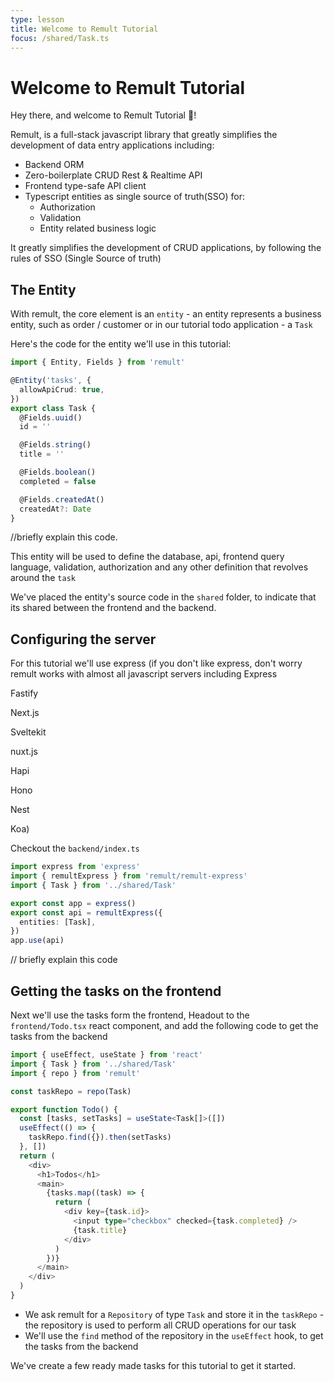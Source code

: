 ```yaml
---
type: lesson
title: Welcome to Remult Tutorial
focus: /shared/Task.ts
---
```


# Welcome to Remult Tutorial

Hey there, and welcome to Remult Tutorial 👋!

Remult, is a full-stack javascript library that greatly simplifies the development of data entry applications including:

- Backend ORM
- Zero-boilerplate CRUD Rest & Realtime API
- Frontend type-safe API client
- Typescript entities as single source of truth(SSO) for:
  - Authorization
  - Validation
  - Entity related business logic

It greatly simplifies the development of CRUD applications, by following the rules of SSO (Single Source of truth)

## The Entity

With remult, the core element is an `entity` - an entity represents a business entity, such as order / customer or in our tutorial todo application - a `Task`

Here's the code for the entity we'll use in this tutorial:

```ts
import { Entity, Fields } from 'remult'

@Entity('tasks', {
  allowApiCrud: true,
})
export class Task {
  @Fields.uuid()
  id = ''

  @Fields.string()
  title = ''

  @Fields.boolean()
  completed = false

  @Fields.createdAt()
  createdAt?: Date
}
```

//briefly explain this code.

This entity will be used to define the database, api, frontend query language, validation, authorization and any other definition that revolves around the `task`

We've placed the entity's source code in the `shared` folder, to indicate that its shared between the frontend and the backend.

## Configuring the server

For this tutorial we'll use express (if you don't like express, don't worry remult works with almost all javascript servers including Express

Fastify

Next.js

Sveltekit

nuxt.js

Hapi

Hono

Nest

Koa)

Checkout the `backend/index.ts`

```ts add={2,3,6-9}
import express from 'express'
import { remultExpress } from 'remult/remult-express'
import { Task } from '../shared/Task'

export const app = express()
export const api = remultExpress({
  entities: [Task],
})
app.use(api)
```

// briefly explain this code

## Getting the tasks on the frontend

Next we'll use the tasks form the frontend,
Headout to the `frontend/Todo.tsx` react component, and add the following code to get the tasks from the backend

```ts add={3,5,9-11}
import { useEffect, useState } from 'react'
import { Task } from '../shared/Task'
import { repo } from 'remult'

const taskRepo = repo(Task)

export function Todo() {
  const [tasks, setTasks] = useState<Task[]>([])
  useEffect(() => {
    taskRepo.find({}).then(setTasks)
  }, [])
  return (
    <div>
      <h1>Todos</h1>
      <main>
        {tasks.map((task) => {
          return (
            <div key={task.id}>
              <input type="checkbox" checked={task.completed} />
              {task.title}
            </div>
          )
        })}
      </main>
    </div>
  )
}

```

- We ask remult for a `Repository` of type `Task` and store it in the `taskRepo` - the repository is used to perform all CRUD operations for our task
- We'll use the `find` method of the repository in the `useEffect` hook, to get the tasks from the backend

We've create a few ready made tasks for this tutorial to get it started.
